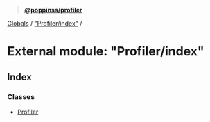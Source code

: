 > **[@poppinss/profiler](../README.md)**

[Globals](../README.md) / ["Profiler/index"](_profiler_index_.md) /

# External module: "Profiler/index"

## Index

### Classes

* [Profiler](../classes/_profiler_index_.profiler.md)